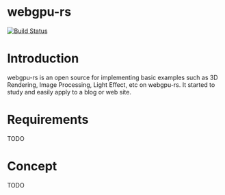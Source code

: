 # webgpu-rs

[![Build Status](https://github.com/gandis0713/webgpu-rs/workflows/Build%20and%20Test/badge.svg)](https://github.com/gandis0713/webgpu-rs/workflows/Build%20and%20Test/badge.svg)

Introduction
============

webgpu-rs is an open source for implementing basic examples such as 3D Rendering, Image Processing, Light Effect, etc on webgpu-rs. It started to study and easily apply to a blog or web site.


Requirements
============
TODO


Concept
=======

TODO
